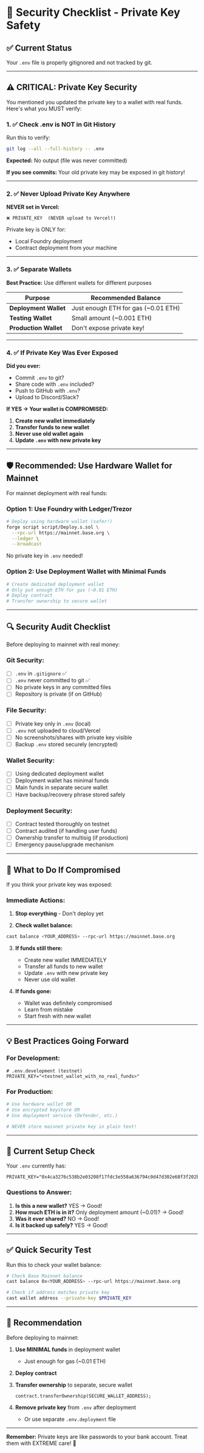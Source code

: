 # 🔐 Security Checklist - Private Key Safety

## ✅ Current Status

Your `.env` file is properly gitignored and not tracked by git.

---

## ⚠️ CRITICAL: Private Key Security

You mentioned you updated the private key to a wallet with real funds. Here's what you MUST verify:

### 1. ✅ Check .env is NOT in Git History

Run this to verify:
```bash
git log --all --full-history -- .env
```

**Expected:** No output (file was never committed)

**If you see commits:** Your old private key may be exposed in git history!

---

### 2. ✅ Never Upload Private Key Anywhere

**NEVER set in Vercel:**
```
❌ PRIVATE_KEY  (NEVER upload to Vercel!)
```

Private key is ONLY for:
- Local Foundry deployment
- Contract deployment from your machine

---

### 3. ✅ Separate Wallets

**Best Practice:** Use different wallets for different purposes

| Purpose | Recommended Balance |
|---------|-------------------|
| **Deployment Wallet** | Just enough ETH for gas (~0.01 ETH) |
| **Testing Wallet** | Small amount (~0.001 ETH) |
| **Production Wallet** | Don't expose private key! |

---

### 4. ✅ If Private Key Was Ever Exposed

**Did you ever:**
- Commit `.env` to git?
- Share code with `.env` included?
- Push to GitHub with `.env`?
- Upload to Discord/Slack?

**If YES → Your wallet is COMPROMISED:**

1. **Create new wallet immediately**
2. **Transfer funds to new wallet**
3. **Never use old wallet again**
4. **Update `.env` with new private key**

---

## 🛡️ Recommended: Use Hardware Wallet for Mainnet

For mainnet deployment with real funds:

### Option 1: Use Foundry with Ledger/Trezor

```bash
# Deploy using hardware wallet (safer!)
forge script script/Deploy.s.sol \
  --rpc-url https://mainnet.base.org \
  --ledger \
  --broadcast
```

No private key in `.env` needed!

### Option 2: Use Deployment Wallet with Minimal Funds

```bash
# Create dedicated deployment wallet
# Only put enough ETH for gas (~0.01 ETH)
# Deploy contract
# Transfer ownership to secure wallet
```

---

## 🔍 Security Audit Checklist

Before deploying to mainnet with real money:

### Git Security:
- [ ] `.env` in `.gitignore` ✅
- [ ] `.env` never committed to git ✅
- [ ] No private keys in any committed files
- [ ] Repository is private (if on GitHub)

### File Security:
- [ ] Private key only in `.env` (local)
- [ ] `.env` not uploaded to cloud/Vercel
- [ ] No screenshots/shares with private key visible
- [ ] Backup `.env` stored securely (encrypted)

### Wallet Security:
- [ ] Using dedicated deployment wallet
- [ ] Deployment wallet has minimal funds
- [ ] Main funds in separate secure wallet
- [ ] Have backup/recovery phrase stored safely

### Deployment Security:
- [ ] Contract tested thoroughly on testnet
- [ ] Contract audited (if handling user funds)
- [ ] Ownership transfer to multisig (if production)
- [ ] Emergency pause/upgrade mechanism

---

## 🚨 What to Do If Compromised

If you think your private key was exposed:

### Immediate Actions:

1. **Stop everything** - Don't deploy yet

2. **Check wallet balance:**
```bash
cast balance <YOUR_ADDRESS> --rpc-url https://mainnet.base.org
```

3. **If funds still there:**
   - Create new wallet IMMEDIATELY
   - Transfer all funds to new wallet
   - Update `.env` with new private key
   - Never use old wallet

4. **If funds gone:**
   - Wallet was definitely compromised
   - Learn from mistake
   - Start fresh with new wallet

---

## 💡 Best Practices Going Forward

### For Development:
```env
# .env.development (testnet)
PRIVATE_KEY="<testnet_wallet_with_no_real_funds>"
```

### For Production:
```bash
# Use hardware wallet OR
# Use encrypted keystore OR
# Use deployment service (Defender, etc.)

# NEVER store mainnet private key in plain text!
```

---

## 📝 Current Setup Check

Your `.env` currently has:
```env
PRIVATE_KEY="0x4ca3276c538b2e03208f17fdc3e558a636794c0d47d302e68f3f202bce8ab351"
```

### Questions to Answer:

1. **Is this a new wallet?** YES → Good!
2. **How much ETH is in it?** Only deployment amount (~0.01)? → Good!
3. **Was it ever shared?** NO → Good!
4. **Is it backed up safely?** YES → Good!

---

## ✅ Quick Security Test

Run this to check your wallet balance:

```bash
# Check Base Mainnet balance
cast balance 0x<YOUR_ADDRESS> --rpc-url https://mainnet.base.org

# Check if address matches private key
cast wallet address --private-key $PRIVATE_KEY
```

---

## 🎯 Recommendation

Before deploying to mainnet:

1. **Use MINIMAL funds** in deployment wallet
   - Just enough for gas (~0.01 ETH)

2. **Deploy contract**

3. **Transfer ownership** to separate, secure wallet
   ```solidity
   contract.transferOwnership(SECURE_WALLET_ADDRESS);
   ```

4. **Remove private key** from `.env` after deployment
   - Or use separate `.env.deployment` file

---

**Remember:** Private keys are like passwords to your bank account. Treat them with EXTREME care! 🔐
